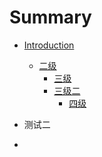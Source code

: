 # Summary

* [Introduction](README.md)

  * [二级](er-ji.md)
    * [三级](san-ji.md)
    * [三级二](san-ji-er.md)
      * [四级](san-ji-er/si-ji.md)

* 测试二

* 



